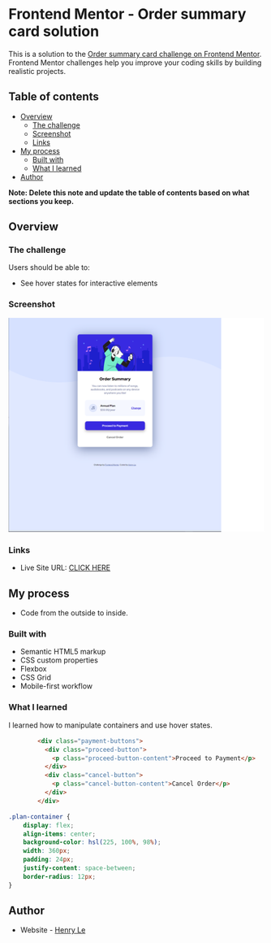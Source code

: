 # Frontend Mentor - Order summary card solution

This is a solution to the [Order summary card challenge on Frontend Mentor](https://www.frontendmentor.io/challenges/order-summary-component-QlPmajDUj). Frontend Mentor challenges help you improve your coding skills by building realistic projects. 

## Table of contents

- [Overview](#overview)
  - [The challenge](#the-challenge)
  - [Screenshot](#screenshot)
  - [Links](#links)
- [My process](#my-process)
  - [Built with](#built-with)
  - [What I learned](#what-i-learned)
- [Author](#author)


**Note: Delete this note and update the table of contents based on what sections you keep.**

## Overview

### The challenge

Users should be able to:

- See hover states for interactive elements

### Screenshot

![](images/finalProduct_desktop.png)

### Links

- Live Site URL: [CLICK HERE](https://henrysama58.github.io/Order-summary-component-challenge-hub/)

## My process

- Code from the outside to inside.

### Built with

- Semantic HTML5 markup
- CSS custom properties
- Flexbox
- CSS Grid
- Mobile-first workflow

### What I learned

I learned how to manipulate containers and use hover states.

```html
        <div class="payment-buttons">
          <div class="proceed-button">
            <p class="proceed-button-content">Proceed to Payment</p>
          </div>
          <div class="cancel-button">
            <p class="cancel-button-content">Cancel Order</p>
          </div>
        </div>
```
```css
.plan-container {
    display: flex;
    align-items: center;
    background-color: hsl(225, 100%, 98%);
    width: 360px;
    padding: 24px;
    justify-content: space-between;
    border-radius: 12px;
}
```

## Author

- Website - [Henry Le](https://henryle.org/)

